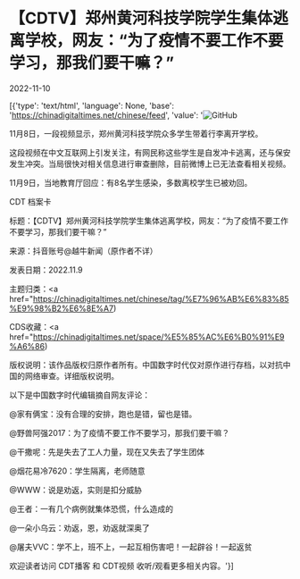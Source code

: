# 【CDTV】郑州黄河科技学院学生集体逃离学校，网友：“为了疫情不要工作不要学习，那我们要干嘛？”

2022-11-10

[{'type': 'text/html', 'language': None, 'base': 'https://chinadigitaltimes.net/chinese/feed', 'value': '![GitHub](https://chinadigitaltimes.net/chinese/files/2022/11/截屏2022-11-10-18.32.25.png)

11月8日，一段视频显示，郑州黄河科技学院众多学生带着行李离开学校。

这段视频在中文互联网上引发关注，有网民称这些学生是自发冲卡逃离，还与保安发生冲突。当局很快对相关信息进行审查删除，目前微博上已无法查看相关视频。

11月9日，当地教育厅回应：有8名学生感染，多数离校学生已被劝回。



CDT 档案卡

标题：【CDTV】郑州黄河科技学院学生集体逃离学校，网友：“为了疫情不要工作不要学习，那我们要干嘛？”

来源：抖音账号@越牛新闻（原作者不详）

发表日期：2022.11.9

主题归类：<a href="https://chinadigitaltimes.net/chinese/tag/%E7%96%AB%E6%83%85%E9%98%B2%E6%8E%A7)

CDS收藏：<a href="https://chinadigitaltimes.net/space/%E5%85%AC%E6%B0%91%E9%A6%86)

版权说明：该作品版权归原作者所有。中国数字时代仅对原作进行存档，以对抗中国的网络审查。详细版权说明。





以下是中国数字时代编辑摘自网友评论：



@家有俩宝：没有合理的安排，跑也是错，留也是错。

@野兽阿强2017：为了疫情不要工作不要学习，那我们要干嘛？

@干撒呢：先是失去了工人力量，现在又失去了学生团体

@烟花易冷7620：学生隔离，老师随意

@WWW：说是劝返，实则是扣分威胁

@王者：一有几个病例就集体恐慌，什么造成的

@一朵小乌云：劝返，恩，劝返就深奥了

@屠夫VVC：学不上，班不上，一起互相伤害吧！一起辟谷！一起返贫



欢迎读者访问 CDT播客 和 CDT视频 收听/观看更多相关内容。'}]